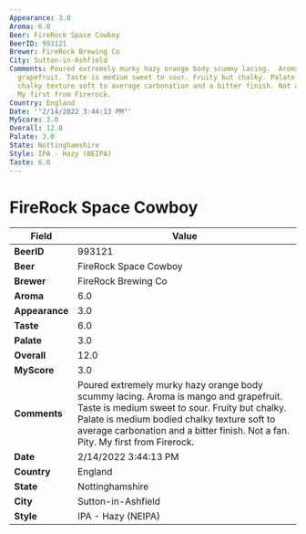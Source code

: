 ```yaml
---
Appearance: 3.0
Aroma: 6.0
Beer: FireRock Space Cowboy
BeerID: 993121
Brewer: FireRock Brewing Co
City: Sutton-in-Ashfield
Comments: Poured extremely murky hazy orange body scummy lacing.  Aroma is mango and
  grapefruit. Taste is medium sweet to sour. Fruity but chalky. Palate is medium bodied
  chalky texture soft to average carbonation and a bitter finish. Not a fan. Pity.
  My first from Firerock.
Country: England
Date: '"2/14/2022 3:44:13 PM"'
MyScore: 3.0
Overall: 12.0
Palate: 3.0
State: Nottinghamshire
Style: IPA - Hazy (NEIPA)
Taste: 6.0
---
```


# FireRock Space Cowboy

| Field         | Value |
|---------------|-------|
| **BeerID** | 993121 |
| **Beer** | FireRock Space Cowboy |
| **Brewer** | FireRock Brewing Co |
| **Aroma** | 6.0 |
| **Appearance** | 3.0 |
| **Taste** | 6.0 |
| **Palate** | 3.0 |
| **Overall** | 12.0 |
| **MyScore** | 3.0 |
| **Comments** | Poured extremely murky hazy orange body scummy lacing.  Aroma is mango and grapefruit. Taste is medium sweet to sour. Fruity but chalky. Palate is medium bodied chalky texture soft to average carbonation and a bitter finish. Not a fan. Pity. My first from Firerock. |
| **Date** | 2/14/2022 3:44:13 PM |
| **Country** | England |
| **State** | Nottinghamshire |
| **City** | Sutton-in-Ashfield |
| **Style** | IPA - Hazy (NEIPA) |
